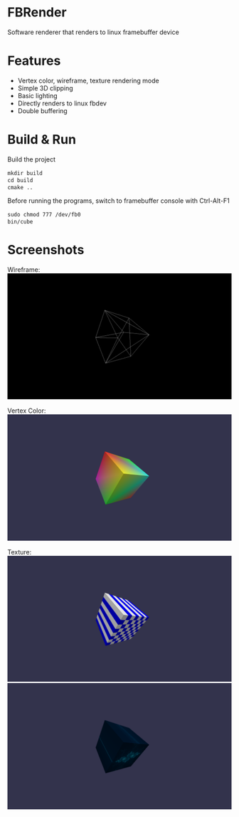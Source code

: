 # FBRender
Software renderer that renders to linux framebuffer device

Features
========
* Vertex color, wireframe, texture rendering mode
* Simple 3D clipping
* Basic lighting
* Directly renders to linux fbdev
* Double buffering

Build & Run
===========
Build the project
```
mkdir build
cd build
cmake ..
```

Before running the programs, switch to framebuffer console with Ctrl-Alt-F1
```
sudo chmod 777 /dev/fb0
bin/cube
```

Screenshots
===========

Wireframe:
![](https://raw.githubusercontent.com/Jimx-/fbrender/master/images/wireframe.png)

Vertex Color:
![](https://raw.githubusercontent.com/Jimx-/fbrender/master/images/color.png)

Texture:
![](https://raw.githubusercontent.com/Jimx-/fbrender/master/images/texture.png)
![](https://raw.githubusercontent.com/Jimx-/fbrender/master/images/texture2.png)

